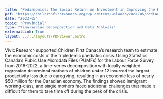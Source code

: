 ```yaml
---
title: "Pedianomics: The Social Return on Investment in Improving the Health and Wellbeing of Children and Adolescent"
pdf: "https://childrenfirstcanada.org/wp-content/uploads/2023/05/Pedianomics-Raising-Canada-2023-Children-First-Canada.pdf"
date: "2023-05"
topic: "Provincial"
type: "Time-Series Decomposition and Data Analysis"
externalLink: True
layout: ../../layouts/PDFViewer.astro
---
```


Vivic Research supported Children First Canada’s research team to estimate the economic costs of the tripledemic paediatric crisis. Using Statistics Canada’s Public Use Microdata Files (PUMFs) for the Labour Force Survey from 2016-2022, a time-series decomposition with locally weighted regression determined mothers of children under 12 incurred the largest productivity loss due to caregiving, resulting in an economic loss of nearly $50 million for the Canadian economy. The findings showed immigrant, working-class, and single mothers faced additional challenges that made it difficult for them to take time off during the peak of the crisis.